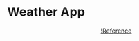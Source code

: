 # Weather App
<div align="center">

[!Reference]("https://www.accuweather.com/en/in/pune/204848/weather-forecast/204848")
